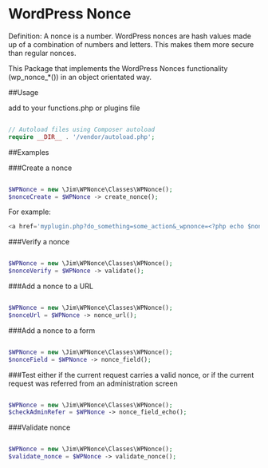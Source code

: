 # WordPress Nonce

Definition: A nonce is a number. WordPress nonces are hash values made up of a combination of numbers and letters. This makes them more secure than regular nonces.

This Package that implements the WordPress Nonces functionality (wp_nonce_*()) in an object orientated way.

##Usage

add to your functions.php or plugins file

```php

// Autoload files using Composer autoload
require __DIR__ . '/vendor/autoload.php';

```

##Examples

###Create a nonce

```php

$WPNonce = new \Jim\WPNonce\Classes\WPNonce();
$nonceCreate = $WPNonce -> create_nonce();

```

For example:

```php
<a href='myplugin.php?do_something=some_action&_wpnonce=<?php echo $nonceCreate; ?>'>Do some action</a>
```

###Verify a nonce

```php

$WPNonce = new \Jim\WPNonce\Classes\WPNonce();
$nonceVerify = $WPNonce -> validate();

```
###Add a nonce to a URL

```php

$WPNonce = new \Jim\WPNonce\Classes\WPNonce();
$nonceUrl = $WPNonce -> nonce_url();

```
###Add a nonce to a form

```php

$WPNonce = new \Jim\WPNonce\Classes\WPNonce();
$nonceField = $WPNonce -> nonce_field();


```
###Test either if the current request carries a valid nonce, or if the current request was referred from an administration screen

```php

$WPNonce = new \Jim\WPNonce\Classes\WPNonce();
$checkAdminRefer = $WPNonce -> nonce_field_echo();

```
###Validate nonce

```php

$WPNonce = new \Jim\WPNonce\Classes\WPNonce();
$validate_nonce = $WPNonce -> validate_nonce();

```
